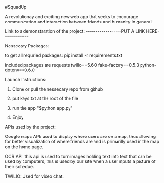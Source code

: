 #SquadUp

A revolutionay and exciting new web app that seeks to encourage communication and interaction between friends and humanity in general. 


Link to a demonstaration of the project: ------------------PUT A LINK HERE-------------


Nessecary Packages:


to get all requried packages: pip install -r requirements.txt

included packages are
requests
twilio==5.6.0
fake-factory==0.5.3
python-dotenv==0.6.0





Launch Instructions:

1. Clone or pull the nessecary repo from github

2. put keys.txt at the root of the file

3. run the app "$python app.py"

4. Enjoy


APIs used by the project:

Google maps API: used to display where users are on a map, thus allowing for better visualization of where friends are and is primarilly used in the map on the home page.

OCR API: this api is used to turn images holding text into text that can be used by computers, this is used by our site when a user inputs a picture of their schedue.

TWILIO:  Used for video chat.




